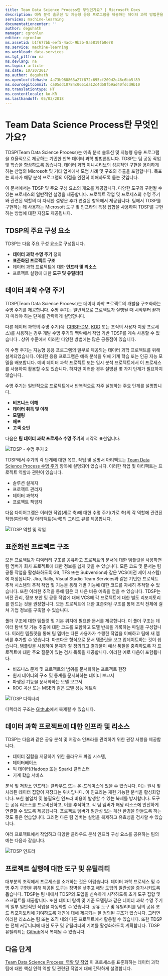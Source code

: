 ```yaml
---
title: Team Data Science Process란 무엇인가요? | Microsoft Docs
description: 예측 분석 솔루션 및 지능형 응용 프로그램을 제공하는 데이터 과학 방법론을 제공합니다.
services: machine-learning
documentationcenter: ''
author: deguhath
manager: cgronlun
editor: cgronlun
ms.assetid: b1f677bb-eef5-4acb-9b3b-8a5819fb0e78
ms.service: machine-learning
ms.workload: data-services
ms.tgt_pltfrm: na
ms.devlang: na
ms.topic: article
ms.date: 10/20/2017
ms.author: deguhath
ms.openlocfilehash: 4a73b988863a27f872c695cf209d2c46c6bb5f89
ms.sourcegitcommit: ca05dd10784c0651da12c4d58fb9ad40fdcd9b10
ms.translationtype: HT
ms.contentlocale: ko-KR
ms.lasthandoff: 05/03/2018
---
```

# <a name="what-is-the-team-data-science-process"></a>Team Data Science Process란 무엇인가요?

TDSP(Team Data Science Process)는 예측 분석 솔루션 및 지능형 응용 프로그램을 효율적으로 제공하는 기민한 반복 데이터 과학 방법론입니다. TDSP는 팀 공동 작업 및 학습을 향상하도록 돕습니다. 데이터 과학 이니셔티브의 성공적인 구현을 용이하게 하는 산업의 Microsoft 및 기타 업계에서 모범 사례 및 구조의 추출을 포함합니다. 목표는 회사가 해당 분석 프로그램의 이점을 완전히 이해하도록 돕는 것입니다.

이 문서에서는 TDSP 및 주요 구성 요소의 개요를 제공합니다. 다양한 도구와 구현될 수 있는 프로세스의 일반적인 설명을 제공합니다. 프로젝트 작업 및 프로세스의 수명 주기와 관련된 역할의 더 자세한 설명은 추가 연결된 항목에서 제공됩니다. 팀에서 TDSP를 구현하는 데 사용하는 Microsoft 도구 및 인프라의 특정 집합을 사용하여 TDSP를 구현하는 방법에 대한 지침도 제공됩니다.

## <a name="key-components-of-the-tdsp"></a>TDSP의 주요 구성 요소

TDSP는 다음 주요 구성 요소로 구성됩니다.

- **데이터 과학 수명 주기** 정의
- **표준화된 프로젝트 구조**
- 데이터 과학 프로젝트에 대한 **인프라 및 리소스**
- 프로젝트 실행에 대한 **도구 및 유틸리티**


## <a name="data-science-lifecycle"></a>데이터 과학 수명 주기

TDSP(Team Data Science Process)는 데이터 과학 프로젝트의 개발을 구조화하는 수명 주기를 제공합니다. 수명 주기는 일반적으로 프로젝트가 실행될 때 시작부터 끝까지 따라야 하는 단계를 간략하게 설명합니다.

다른 데이터 과학의 수명 주기(예: [CRISP-DM](https://wikipedia.org/wiki/Cross_Industry_Standard_Process_for_Data_Mining), [KDD](https://wikipedia.org/wiki/Data_mining#Process) 또는 조직의 사용자 지정 프로세스)를 사용하는 경우 개발 수명 주기의 맥락에서 작업 기반 TDSP를 계속 사용할 수 있습니다 . 상위 수준에서 이러한 다양한 방법에는 많은 공통점이 있습니다. 

이 수명 주기는 지능형 응용 프로그램의 일부로 제공되는 데이터 과학 프로젝트를 위해 설계되었습니다. 이러한 응용 프로그램은 예측 분석을 위해 기계 학습 또는 인공 지능 모델을 배포합니다. 예비 데이터 과학 프로젝트 또는 임시 분석 프로젝트에서 이 프로세스를 사용하여 활용할 수도 있습니다. 하지만 이러한 경우 설명된 몇 가지 단계가 필요하지 않습니다.    

수명 주기는 일반적으로 프로젝트에서 반복적으로 자주 실행하는 주요 단계를 설명합니다.

* **비즈니스 이해**
* **데이터 취득 및 이해**
* **모델링**
* **배포**
* **고객 승인**

다음은 **팀 데이터 과학 프로세스 수명 주기**의 시각적 표현입니다. 

![TDSP - 수명 주기 2](./media/overview/tdsp-lifecycle2.png) 

TDSP에서 주기의 각 단계에 대한 목표, 작업 및 설명서 아티팩트는 [Team Data Science Process 수명 주기](lifecycle.md) 항목에 설명되어 있습니다. 이러한 작업 및 아티팩트는 프로젝트 역할과 관련이 있습니다.

- 솔루션 설계자
- 프로젝트 관리자
- 데이터 과학자
- 프로젝트 책임자 

다음 다이어그램은 이러한 작업(세로 축)에 대한 수명 주기(가로 축)의 각 역할에 관련된 작업(파란색) 및 아티팩트(녹색)의 그리드 뷰를 제공합니다. 

![TDSP 역할 및 작업](./media/overview/tdsp-tasks-by-roles.png)

## <a name="standardized-project-structure"></a>표준화된 프로젝트 구조

모든 프로젝트가 디렉터리 구조를 공유하고 프로젝트의 문서에 대한 템플릿을 사용하면 팀 멤버가 회사 프로젝트에 대한 정보를 쉽게 찾을 수 있습니다. 모든 코드 및 문서는 팀 공동 작업을 활성화하도록 Git, TFS 또는 Subversion과 같은 VCS(버전 제어 시스템)에 저장됩니다. Jira, Rally, Visual Studio Team Services와 같은 기민한 프로젝트 추적 시스템의 추적 작업 및 기능을 통해 개별 기능에 대한 코드를 자세히 추적할 수 있습니다. 또한 이러한 추적을 통해 팀은 더 나은 비용 예측을 얻을 수 있습니다. TDSP는 버전 관리, 정보 보안 및 공동 작업에 대해 VCS에 각 프로젝트에 대한 별도 리포지토리를 만드는 것을 권장합니다. 모든 프로젝트에 대한 표준화된 구조를 통해 조직 전체에 걸쳐 기업 정보를 구축할 수 있습니다.

폴더 구조에 대한 템플릿 및 기본 위치에 필요한 문서를 제공합니다. 이 폴더 구조는 데이터 탐색 및 기능 추출에 대한 코드를 포함하고 모델 반복을 기록하는 파일을 구성합니다. 이러한 템플릿을 통해 팀 멤버는 다른 사용자가 수행한 작업을 이해하고 팀에 새 멤버를 추가할 수 있습니다. 마크다운 형식으로 문서 템플릿을 보고 업데이트하는 것이 쉽습니다. 템플릿을 사용하여 문제가 잘 정의되고 결과물이 예상 품질을 충족하도록 각 프로젝트에 대한 주요 질문이 있는 검사 목록을 제공합니다. 이러한 예로 다음이 포함됩니다.

- 비즈니스 문제 및 프로젝트의 범위를 문서화하는 프로젝트 헌장
- 원시 데이터의 구조 및 통계를 문서화하는 데이터 보고서
- 파생된 기능을 문서화하는 모델 보고서
- ROC 곡선 또는 MSE와 같은 모델 성능 메트릭


![TDSP 디렉터리](./media/overview/tdsp-dir-structure.png)

디렉터리 구조는 [Github](https://github.com/Azure/Azure-TDSP-ProjectTemplate)에서 복제될 수 있습니다.

## <a name="infrastructure-and-resources-for-data-science-projects"></a>데이터 과학 프로젝트에 대한 인프라 및 리소스  

TDSP는 다음과 같은 공유 분석 및 저장소 인프라를 관리하기 위한 권장 사항을 제공합니다.

- 데이터 집합을 저장하기 위한 클라우드 파일 시스템, 
- 데이터베이스
- 빅 데이터(Hadoop 또는 Spark) 클러스터 
- 기계 학습 서비스 

분석 및 저장소 인프라는 클라우드 또는 온-프레미스에 있을 수 있습니다. 이는 원시 및 처리된 데이터 집합이 저장되는 위치입니다. 이 인프라는 재현 가능한 분석을 활성화합니다. 또한 불일치 및 불필요한 인프라 비용이 발생할 수 있는 복제를 방지합니다. 도구는 공유 리소스를 프로비전하고, 이를 추적하고, 각 팀 멤버가 해당 리소스에 안전하게 연결할 수 있도록 제공됩니다. 프로젝트 멤버가 일관성 있는 계산 환경을 만들도록 하는 것도 좋은 연습입니다. 그러면 다른 팀 멤버는 실험을 복제하고 유효성을 검사할 수 있습니다.

여러 프로젝트에서 작업하고 다양한 클라우드 분석 인프라 구성 요소를 공유하는 팀의 예는 다음과 같습니다.

![TDSP 인프라](./media/overview/tdsp-analytics-infra.png)


## <a name="tools-and-utilities-for-project-execution"></a>프로젝트 실행에 대한 도구 및 유틸리티

대부분의 조직에서 프로세스를 소개하는 것은 어렵습니다. 데이터 과학 프로세스 및 수명 주기 구현을 위해 제공된 도구는 장벽을 낮추고 해당 도입의 일관성을 증가시키도록 돕습니다. TDSP는 팀 내에서 TDSP의 도입을 신속하게 시작하도록 초기 도구 집합 및 스크립트를 제공합니다. 또한 데이터 탐색 및 기준 모델링과 같은 데이터 과학 수명 주기의 일부 일반적인 작업을 자동화할 수 있습니다. 공유 도구 및 유틸리티를 팀의 공유 코드 리포지토리에 기여하도록 개인에 대해 제공되는 잘 정의된 구조가 있습니다. 그러면 이러한 리소스는 팀 또는 조직 내의 다른 프로젝트에서 활용될 수 있습니다. 또한 TDSP는 전체 커뮤니티에 대한 도구 및 유틸리티의 기여를 활성화하도록 계획합니다. TDSP 유틸리티는 [Github](https://github.com/Azure/Azure-TDSP-Utilities)에서 복제될 수 있습니다.


## <a name="next-steps"></a>다음 단계

[Team Data Science Process: 역할 및 작업](https://github.com/Azure/Microsoft-TDSP/blob/master/Docs/roles-tasks.md) 이 프로세스를 표준화하는 데이터 과학 팀에 대한 핵심 인력 역할 및 관련된 작업에 대해 간략하게 설명합니다. 
